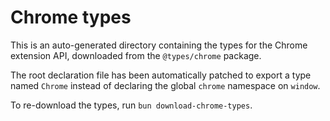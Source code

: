 # Chrome types

This is an auto-generated directory containing the types for the Chrome extension API, downloaded from the `@types/chrome` package.

The root declaration file has been automatically patched to export a type named `Chrome` instead of declaring the global `chrome` namespace on `window`.

To re-download the types, run `bun download-chrome-types`.
